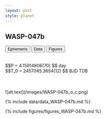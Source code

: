 ```yaml
---
layout: post
style: planet
---
```

<script src="../js/planets.js"></script>

## WASP-047b

<!-- Tab links -->
<div class="tab">
<button class="tablinks" onclick="openCity(event, 'Ephemeris')">Ephemeris</button>
<button class="tablinks" onclick="openCity(event, 'Data')">Data</button>
<button class="tablinks" onclick="openCity(event, 'Figures')">Figures</button>
</div>

<!-- Tab content -->
<div id="Ephemeris" class="tabcontent" markdown="1">
<br/><br/>
$$P = 4.15914806(70) $$ day <br/>
$$T_0 = 2457045.3654(12) $$ BJD TDB
<br/><br/>
<br/><br/>
![alt text](/images/WASP-047b_o_c.png)
</div>


<div id="Data" class="tabcontent" markdown="1">

{% include data/data_WASP-047b.md %}

</div>

<div id="Figures" class="tabcontent" markdown="1">
{% include figures/figures_WASP-047b.md %}
</div>


<script src="../js/tabs.js"></script>


